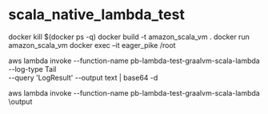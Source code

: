 # scala_native_lambda_test

docker kill $(docker ps -q)
docker build -t amazon_scala_vm .
docker run  amazon_scala_vm
docker exec –it eager_pike /root


aws lambda invoke --function-name pb-lambda-test-graalvm-scala-lambda --log-type Tail \
--query 'LogResult' --output text |  base64 -d



aws lambda invoke --function-name pb-lambda-test-graalvm-scala-lambda  \output